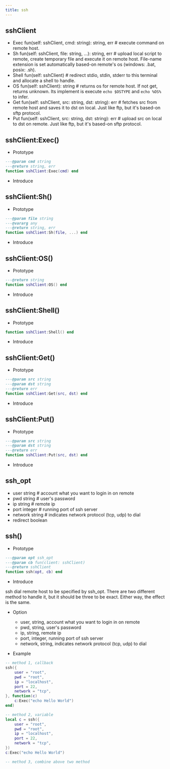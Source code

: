```yaml
---
title: ssh
---
```


## sshClient
* Exec fun(self: sshClient, cmd: string): string, err # execute command on remote host.
* Sh fun(self: sshClient, file: string, ...): string, err # upload local script to remote, create temporary file and execute it on remote host. File-name extension is set automatically based-on remote's os (windows: .bat, posix: .sh).
* Shell fun(self: sshClient) # redirect stdio, stdin, stderr to this terminal and allocate a shell to handle.
* OS fun(self: sshClient): string # returns os for remote host. If not get, returns unknown. Its implement is execute `echo $OSTYPE` and `echo %OS%` to infer.
* Get fun(self: sshClient, src: string, dst: string): err # fetches src from remote host and saves it to dst on local. Just like ftp, but it's based-on sftp protocol.
* Put fun(self: sshClient, src: string, dst: string): err # upload src on local to dst on remote. Just like ftp, but it's based-on sftp protocol.

## sshClient:Exec()

* Prototype
```lua
---@param cmd string
---@return string, err
function sshClient:Exec(cmd) end
```

* Introduce


## sshClient:Sh()

* Prototype
```lua
---@param file string
---@vararg any
---@return string, err
function sshClient:Sh(file, ...) end
```

* Introduce


## sshClient:OS()

* Prototype
```lua
---@return string
function sshClient:OS() end
```

* Introduce


## sshClient:Shell()

* Prototype
```lua
function sshClient:Shell() end
```

* Introduce


## sshClient:Get()

* Prototype
```lua
---@param src string
---@param dst string
---@return err
function sshClient:Get(src, dst) end
```

* Introduce


## sshClient:Put()

* Prototype
```lua
---@param src string
---@param dst string
---@return err
function sshClient:Put(src, dst) end
```

* Introduce


## ssh_opt
* user string # account what you want to login in on remote
* pwd string # user's password
* ip string # remote ip
* port integer # running port of ssh server
* network string # indicates network protocol (tcp, udp) to dial
* redirect boolean

## ssh()

* Prototype
```lua
---@param opt ssh_opt
---@param cb fun(client: sshClient)
---@return sshClient
function ssh(opt, cb) end
```

* Introduce

ssh dial remote host to be specified by ssh_opt. There are two different method to handle it, but it should be three to be exact. Either way, the effect is the same.

* Option
    * user, string, account what you want to login in on remote
    * pwd, string, user's password
    * ip, string, remote ip
    * port, integer, running port of ssh server
    * network, string, indicates network protocol (tcp, udp) to dial
    

* Example
```lua
-- method 1, callback
ssh({
    user = "root",
    pwd = "root",
    ip = "localhost",
    port = 22,
    network = "tcp",
}, function(c)
    c:Exec("echo Hello World")
end)

-- method 2, variable
local c = ssh({
    user = "root",
    pwd = "root",
    ip = "localhost",
    port = 22,
    network = "tcp",
})
c:Exec("echo Hello World")

-- method 3, combine above two method
```
